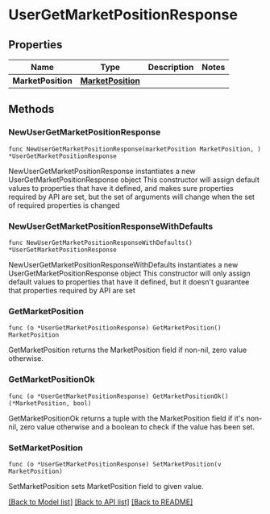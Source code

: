 # UserGetMarketPositionResponse

## Properties

Name | Type | Description | Notes
------------ | ------------- | ------------- | -------------
**MarketPosition** | [**MarketPosition**](MarketPosition.md) |  | 

## Methods

### NewUserGetMarketPositionResponse

`func NewUserGetMarketPositionResponse(marketPosition MarketPosition, ) *UserGetMarketPositionResponse`

NewUserGetMarketPositionResponse instantiates a new UserGetMarketPositionResponse object
This constructor will assign default values to properties that have it defined,
and makes sure properties required by API are set, but the set of arguments
will change when the set of required properties is changed

### NewUserGetMarketPositionResponseWithDefaults

`func NewUserGetMarketPositionResponseWithDefaults() *UserGetMarketPositionResponse`

NewUserGetMarketPositionResponseWithDefaults instantiates a new UserGetMarketPositionResponse object
This constructor will only assign default values to properties that have it defined,
but it doesn't guarantee that properties required by API are set

### GetMarketPosition

`func (o *UserGetMarketPositionResponse) GetMarketPosition() MarketPosition`

GetMarketPosition returns the MarketPosition field if non-nil, zero value otherwise.

### GetMarketPositionOk

`func (o *UserGetMarketPositionResponse) GetMarketPositionOk() (*MarketPosition, bool)`

GetMarketPositionOk returns a tuple with the MarketPosition field if it's non-nil, zero value otherwise
and a boolean to check if the value has been set.

### SetMarketPosition

`func (o *UserGetMarketPositionResponse) SetMarketPosition(v MarketPosition)`

SetMarketPosition sets MarketPosition field to given value.



[[Back to Model list]](../README.md#documentation-for-models) [[Back to API list]](../README.md#documentation-for-api-endpoints) [[Back to README]](../README.md)


